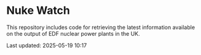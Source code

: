 # Nuke Watch

This repository includes code for retrieving the latest information available on the output of EDF nuclear power plants in the UK.

Last updated: 2025-05-19 10:17